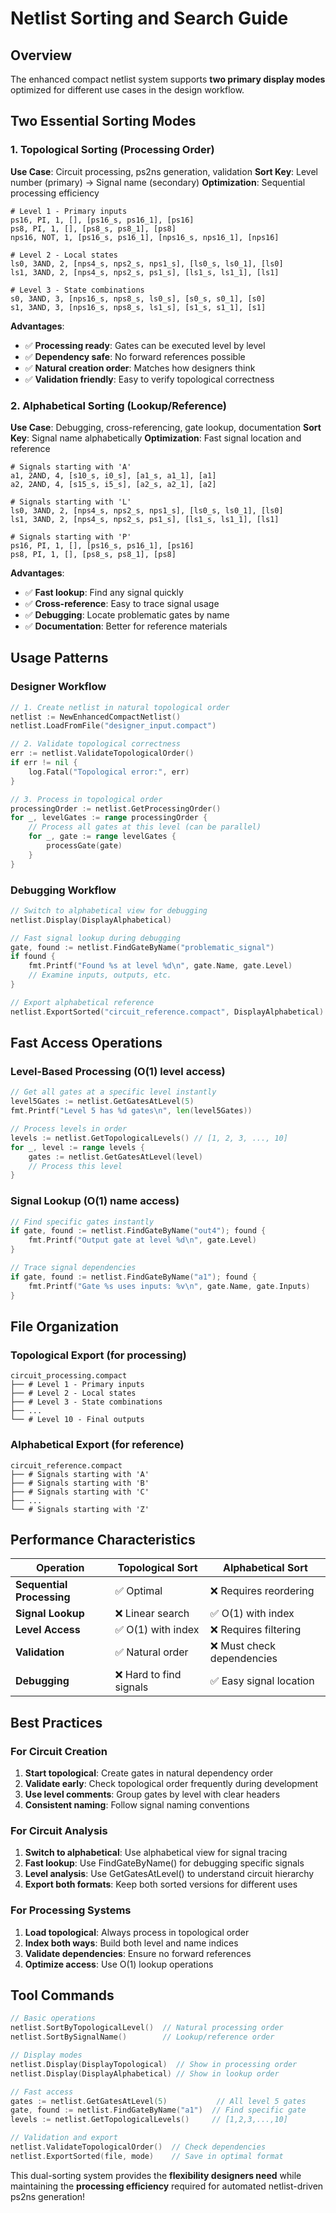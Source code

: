 # Netlist Sorting and Search Guide

## Overview
The enhanced compact netlist system supports **two primary display modes** optimized for different use cases in the design workflow.

## Two Essential Sorting Modes

### 1. Topological Sorting (Processing Order)
**Use Case**: Circuit processing, ps2ns generation, validation
**Sort Key**: Level number (primary) → Signal name (secondary)
**Optimization**: Sequential processing efficiency

```
# Level 1 - Primary inputs
ps16, PI, 1, [], [ps16_s, ps16_1], [ps16]
ps8, PI, 1, [], [ps8_s, ps8_1], [ps8]
nps16, NOT, 1, [ps16_s, ps16_1], [nps16_s, nps16_1], [nps16]

# Level 2 - Local states  
ls0, 3AND, 2, [nps4_s, nps2_s, nps1_s], [ls0_s, ls0_1], [ls0]
ls1, 3AND, 2, [nps4_s, nps2_s, ps1_s], [ls1_s, ls1_1], [ls1]

# Level 3 - State combinations
s0, 3AND, 3, [nps16_s, nps8_s, ls0_s], [s0_s, s0_1], [s0]
s1, 3AND, 3, [nps16_s, nps8_s, ls1_s], [s1_s, s1_1], [s1]
```

**Advantages**:
- ✅ **Processing ready**: Gates can be executed level by level
- ✅ **Dependency safe**: No forward references possible
- ✅ **Natural creation order**: Matches how designers think
- ✅ **Validation friendly**: Easy to verify topological correctness

### 2. Alphabetical Sorting (Lookup/Reference)
**Use Case**: Debugging, cross-referencing, gate lookup, documentation
**Sort Key**: Signal name alphabetically
**Optimization**: Fast signal location and reference

```
# Signals starting with 'A'
a1, 2AND, 4, [s10_s, i0_s], [a1_s, a1_1], [a1]
a2, 2AND, 4, [s15_s, i5_s], [a2_s, a2_1], [a2]

# Signals starting with 'L'  
ls0, 3AND, 2, [nps4_s, nps2_s, nps1_s], [ls0_s, ls0_1], [ls0]
ls1, 3AND, 2, [nps4_s, nps2_s, ps1_s], [ls1_s, ls1_1], [ls1]

# Signals starting with 'P'
ps16, PI, 1, [], [ps16_s, ps16_1], [ps16]
ps8, PI, 1, [], [ps8_s, ps8_1], [ps8]
```

**Advantages**:
- ✅ **Fast lookup**: Find any signal quickly
- ✅ **Cross-reference**: Easy to trace signal usage
- ✅ **Debugging**: Locate problematic gates by name
- ✅ **Documentation**: Better for reference materials

## Usage Patterns

### Designer Workflow
```go
// 1. Create netlist in natural topological order
netlist := NewEnhancedCompactNetlist()
netlist.LoadFromFile("designer_input.compact")

// 2. Validate topological correctness
err := netlist.ValidateTopologicalOrder()
if err != nil {
    log.Fatal("Topological error:", err)
}

// 3. Process in topological order
processingOrder := netlist.GetProcessingOrder()
for _, levelGates := range processingOrder {
    // Process all gates at this level (can be parallel)
    for _, gate := range levelGates {
        processGate(gate)
    }
}
```

### Debugging Workflow
```go
// Switch to alphabetical view for debugging
netlist.Display(DisplayAlphabetical)

// Fast signal lookup during debugging
gate, found := netlist.FindGateByName("problematic_signal")
if found {
    fmt.Printf("Found %s at level %d\n", gate.Name, gate.Level)
    // Examine inputs, outputs, etc.
}

// Export alphabetical reference
netlist.ExportSorted("circuit_reference.compact", DisplayAlphabetical)
```

## Fast Access Operations

### Level-Based Processing (O(1) level access)
```go
// Get all gates at a specific level instantly
level5Gates := netlist.GetGatesAtLevel(5)
fmt.Printf("Level 5 has %d gates\n", len(level5Gates))

// Process levels in order
levels := netlist.GetTopologicalLevels() // [1, 2, 3, ..., 10]
for _, level := range levels {
    gates := netlist.GetGatesAtLevel(level)
    // Process this level
}
```

### Signal Lookup (O(1) name access)
```go
// Find specific gates instantly
if gate, found := netlist.FindGateByName("out4"); found {
    fmt.Printf("Output gate at level %d\n", gate.Level)
}

// Trace signal dependencies
if gate, found := netlist.FindGateByName("a1"); found {
    fmt.Printf("Gate %s uses inputs: %v\n", gate.Name, gate.Inputs)
}
```

## File Organization

### Topological Export (for processing)
```
circuit_processing.compact
├── # Level 1 - Primary inputs
├── # Level 2 - Local states  
├── # Level 3 - State combinations
├── ...
└── # Level 10 - Final outputs
```

### Alphabetical Export (for reference)
```
circuit_reference.compact
├── # Signals starting with 'A'
├── # Signals starting with 'B'
├── # Signals starting with 'C'
├── ...
└── # Signals starting with 'Z'
```

## Performance Characteristics

| Operation | Topological Sort | Alphabetical Sort |
|-----------|-----------------|-------------------|
| **Sequential Processing** | ✅ Optimal | ❌ Requires reordering |
| **Signal Lookup** | ❌ Linear search | ✅ O(1) with index |
| **Level Access** | ✅ O(1) with index | ❌ Requires filtering |
| **Validation** | ✅ Natural order | ❌ Must check dependencies |
| **Debugging** | ❌ Hard to find signals | ✅ Easy signal location |

## Best Practices

### For Circuit Creation
1. **Start topological**: Create gates in natural dependency order
2. **Validate early**: Check topological order frequently during development
3. **Use level comments**: Group gates by level with clear headers
4. **Consistent naming**: Follow signal naming conventions

### For Circuit Analysis
1. **Switch to alphabetical**: Use alphabetical view for signal tracing
2. **Fast lookup**: Use FindGateByName() for debugging specific signals
3. **Level analysis**: Use GetGatesAtLevel() to understand circuit hierarchy
4. **Export both formats**: Keep both sorted versions for different uses

### For Processing Systems
1. **Load topological**: Always process in topological order
2. **Index both ways**: Build both level and name indices
3. **Validate dependencies**: Ensure no forward references
4. **Optimize access**: Use O(1) lookup operations

## Tool Commands

```go
// Basic operations
netlist.SortByTopologicalLevel()  // Natural processing order
netlist.SortBySignalName()        // Lookup/reference order

// Display modes
netlist.Display(DisplayTopological)  // Show in processing order
netlist.Display(DisplayAlphabetical) // Show in lookup order

// Fast access
gates := netlist.GetGatesAtLevel(5)           // All level 5 gates
gate, found := netlist.FindGateByName("a1")  // Find specific gate
levels := netlist.GetTopologicalLevels()     // [1,2,3,...,10]

// Validation and export
netlist.ValidateTopologicalOrder()  // Check dependencies
netlist.ExportSorted(file, mode)    // Save in optimal format
```

This dual-sorting system provides the **flexibility designers need** while maintaining the **processing efficiency** required for automated netlist-driven ps2ns generation!
